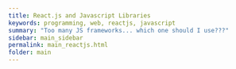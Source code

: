 ```yaml
---
title: React.js and Javascript Libraries
keywords: programming, web, reactjs, javascript
summary: "Too many JS frameworks... which one should I use???"
sidebar: main_sidebar
permalink: main_reactjs.html
folder: main
---
```

